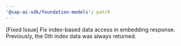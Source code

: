 ```yaml
---
'@sap-ai-sdk/foundation-models': patch
---
```


[Fixed Issue] Fix index-based data access in embedding response. Previously, the 0th index data was always returned.
